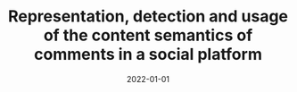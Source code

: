 ---
title: 'Representation, detection and usage of the content semantics of comments in a social platform'
collection: publications
permalink: /publication/2022-Journal of Information Science-Representation,-detection.md
excerpt: 'G. Bonifazi, F. Cauteruccio, E. Corradini, M. Marchetti, G. Terracina, D. Ursino, L. Virgili'
date: 2022-01-01
venue: 'Journal of Information Science'
link: 'https://doi.org/10.1177/01655515221087663'
location: 'DII, Polytechnic University of Marche, Italy, DEMACS, University of Calabria, Italy'
---